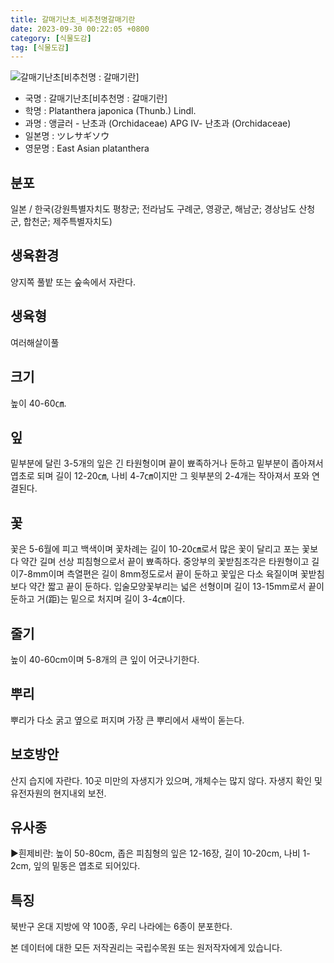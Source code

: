 ```yaml
---
title: 갈매기난초_비추천명갈매기란
date: 2023-09-30 00:22:05 +0800
category: [식물도감]
tag: [식물도감]
---
```




![갈매기난초[비추천명 : 갈매기란]](/fileUpload/plants/basic/Orchidaceae/Platanthera/6389/6389_1_th2.jpg)
- 국명 : 갈매기난초[비추천명 : 갈매기란]
- 학명 : Platanthera japonica (Thunb.) Lindl.
- 과명 : 앵글러 - 난초과 (Orchidaceae) APG Ⅳ- 난초과 (Orchidaceae)
- 일본명 : ツレサギソウ
- 영문명 : East Asian platanthera


## 분포
일본 / 한국(강원특별자치도 평창군; 전라남도 구례군, 영광군, 해남군; 경상남도 산청군, 합천군; 제주특별자치도) 
## 생육환경
양지쪽 풀밭 또는 숲속에서 자란다.
## 생육형
여러해살이풀
## 크기
높이 40-60㎝.
## 잎
밑부분에 달린 3-5개의 잎은 긴 타원형이며 끝이 뾰족하거나 둔하고 밑부분이 좁아져서 엽초로 되며 길이 12-20㎝, 나비 4-7㎝이지만 그 윗부분의 2-4개는 작아져서 포와 연결된다.
## 꽃
꽃은 5-6월에 피고 백색이며 꽃차례는 길이 10-20㎝로서 많은 꽃이 달리고 포는 꽃보다 약간 길며 선상 피침형으로서 끝이 뾰족하다. 중앙부의 꽃받침조각은 타원형이고 길이7-8mm이며 측열편은 길이 8mm정도로서 끝이 둔하고 꽃잎은 다소 육질이며 꽃받침보다 약간 짧고 끝이 둔하다. 입술모양꽃부리는 넓은 선형이며 길이 13-15mm로서 끝이 둔하고 거(距)는 밑으로 처지며 길이 3-4㎝이다.
## 줄기
높이 40-60cm이며 5-8개의 큰 잎이 어긋나기한다.
## 뿌리
뿌리가 다소 굵고 옆으로 퍼지며 가장 큰 뿌리에서 새싹이 돋는다.
## 보호방안
산지 습지에 자란다. 10곳 미만의 자생지가 있으며, 개체수는 많지 않다. 자생지 확인 및 유전자원의 현지내외 보전.
## 유사종
▶흰제비란: 높이 50-80cm, 좁은 피침형의 잎은 12-16장, 길이 10-20cm, 나비 1-2cm, 잎의 밑동은 엽초로 되어있다.
## 특징
북반구 온대 지방에 약 100종, 우리 나라에는 6종이 분포한다.






본 데이터에 대한 모든 저작권리는 국립수목원 또는 원저작자에게 있습니다.
